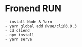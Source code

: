 


# Fronend RUN
```
- install Node & Yarn
- yarn global add @vue/cli@3.9.3
- cd cliend
- npm install
- yarn serve
```




